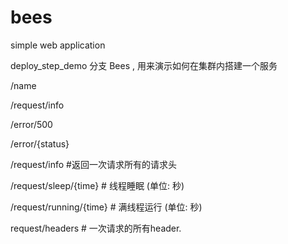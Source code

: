 # bees
simple web application

deploy_step_demo 分支 Bees , 用来演示如何在集群内搭建一个服务

/name

/request/info

/error/500

/error/{status}


/request/info  #返回一次请求所有的请求头

/request/sleep/{time} # 线程睡眠 (单位: 秒)

/request/running/{time} # 满线程运行 (单位: 秒)

request/headers # 一次请求的所有header. 